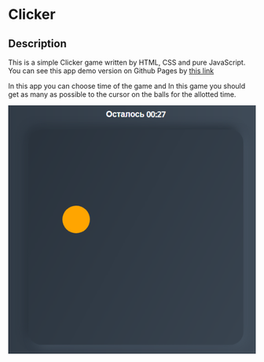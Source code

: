 # Clicker

## Description

This is a simple Clicker game written by HTML, CSS and pure JavaScript. You can see this app demo version on Github Pages by [this link](https://voverg.github.io/games/clicker)

In this app you can choose time of the game and In this game you should get as many as possible to the cursor on the balls for the allotted time.

![clicker img](../main/img/clicker.png)

